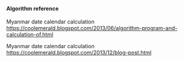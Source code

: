 
#### Algorithm reference
Myanmar date calendar calculation
https://coolemerald.blogspot.com/2013/06/algorithm-program-and-calculation-of.html

Myanmar date calendar calculation
https://coolemerald.blogspot.com/2013/12/blog-post.html